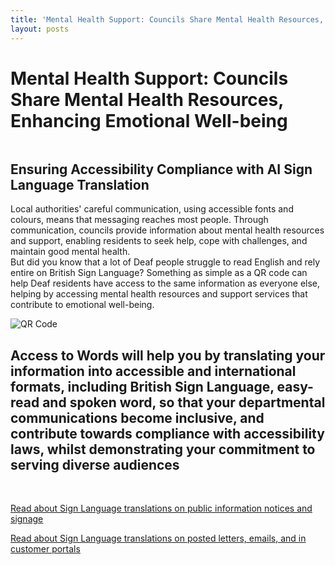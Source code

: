 ```yaml
---
title: 'Mental Health Support: Councils Share Mental Health Resources, Enhancing Emotional Well-being'
layout: posts
---
```


# Mental Health Support: Councils Share Mental Health Resources, Enhancing Emotional Well-being

![]()

## Ensuring Accessibility Compliance with AI Sign Language Translation

Local authorities' careful communication, using accessible fonts and colours, means that messaging reaches most people.  Through communication, councils provide information about mental health resources and support, enabling residents to seek help, cope with challenges, and maintain good mental health.  
But did you know that a lot of Deaf people struggle to read English and rely entire on British Sign Language?
Something as simple as a QR code can help Deaf residents have access to the same information as everyone else, helping by accessing mental health resources and support services that contribute to emotional well-being.

![QR Code](/posts/images/qr-contact.png)

## Access to Words will help you by translating your information into accessible and international formats, including British Sign Language, easy-read and spoken word, so that your departmental communications become inclusive, and contribute towards compliance with accessibility laws, whilst demonstrating your commitment to serving diverse audiences

<br/>

[Read about Sign Language translations on public information notices and signage](/solutions/gazette)

[Read about Sign Language translations on posted letters, emails, and in customer portals](/solutions/correspondent)
